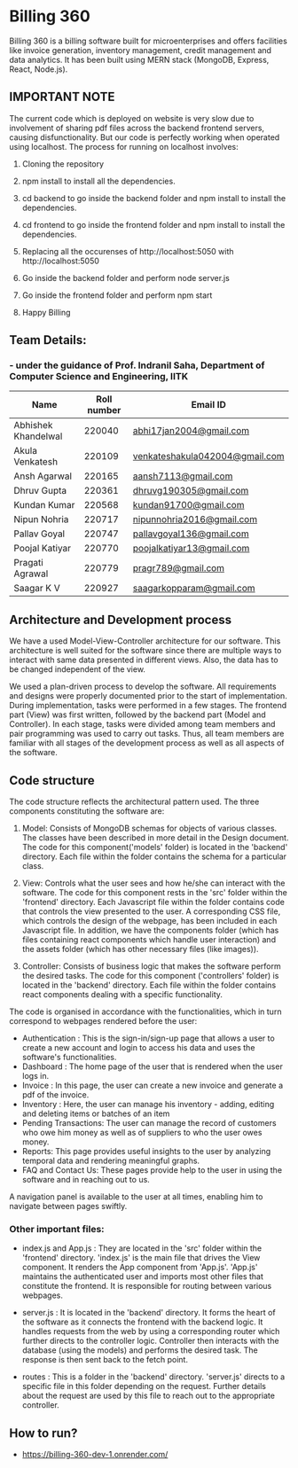 # Billing 360

Billing 360 is a billing software built for microenterprises and offers facilities like invoice generation, inventory management, credit management and data analytics. It has been built using MERN stack (MongoDB, Express, React, Node.js).

## IMPORTANT NOTE
The current code which is deployed on website is very slow due to involvement of sharing pdf files across the backend frontend servers, causing disfunctionality. But our code is perfectly working when operated using localhost. The process for running on localhost involves:

1) Cloning the repository

2) npm install to install all the dependencies.

3) cd backend to go inside the backend folder and npm install to install the dependencies.

4) cd frontend to go inside the frontend folder and npm install to install the dependencies.

5) Replacing all the occurenses of http://localhost:5050 with http://localhost:5050
6) Go inside the backend folder and perform node server.js

7) Go inside the frontend folder and perform npm start

8) Happy Billing

## Team Details:

### - under the guidance of Prof. Indranil Saha, Department of Computer Science and Engineering, IITK

Name                | Roll number | Email ID
--------------------|-------------|-------------------------------
Abhishek Khandelwal | 220040      | abhi17jan2004@gmail.com
Akula Venkatesh     | 220109      | venkateshakula042004@gmail.com
Ansh Agarwal        | 220165      | aansh7113@gmail.com
Dhruv Gupta         | 220361      | dhruvg190305@gmail.com
Kundan Kumar        | 220568      | kundan91700@gmail.com
Nipun Nohria        | 220717      | nipunnohria2016@gmail.com
Pallav Goyal        | 220747      | pallavgoyal136@gmail.com
Poojal Katiyar      | 220770      | poojalkatiyar13@gmail.com
Pragati Agrawal     | 220779      | pragr789@gmail.com
Saagar K V          | 220927      | saagarkopparam@gmail.com

## Architecture and Development process

We have a used Model-View-Controller architecture for our software. This architecture is well suited for the software since there are multiple ways to interact with same data presented in different views. Also, the data has to be changed independent of the view.

We used a plan-driven process to develop the software. All requirements and designs were properly documented prior to the start of implementation. 
During implementation, tasks were performed in a few stages. The frontend part (View) was first written, followed by the backend part (Model and Controller). In each stage, tasks were divided among team members and pair programming was used to carry out tasks. Thus, all team members are familiar with all stages of the development process as well as all aspects of the software.

## Code structure

The code structure reflects the architectural pattern used. The three components constituting the software are:

1. Model: Consists of MongoDB schemas for objects of various classes. The classes have been described in more detail in the Design document. The code for this component('models' folder) is located in the 'backend' directory. Each file within the folder contains the schema for a particular class.

1. View: Controls what the user sees and how he/she can interact with the software. The code for this component rests in the 'src' folder within the 'frontend' directory. Each Javascript file within the folder contains code that controls the view presented to the user. A corresponding CSS file, which controls the design of the webpage, has been included in each Javascript file. In addition, we have the components folder (which has files containing react components which handle user interaction) and the assets folder (which has other necessary files (like images)).

1. Controller: Consists of business logic that makes the software perform the desired tasks. The code for this component ('controllers' folder) is located in the 'backend' directory. Each file within the folder contains react components dealing with a specific functionality. 

The code is organised in accordance with the functionalities, which in turn correspond to webpages rendered before the user:

* Authentication : This is the sign-in/sign-up page that allows a user to create a new account and login to access his data and uses the software's functionalities.
* Dashboard : The home page of the user that is rendered when the user logs in.
* Invoice : In this page, the user can create a new invoice and generate a pdf of the invoice.
* Inventory : Here, the user can manage his inventory - adding, editing and deleting items or batches of an item
* Pending Transactions: The user can manage the record of customers who owe him money as well as of suppliers to who the user owes money.
* Reports: This page provides useful insights to the user by analyzing temporal data and rendering meaningful graphs.
* FAQ and Contact Us: These pages provide help to the user in using the software and in reaching out to us.

A navigation panel is available to the user at all times, enabling him to navigate between pages swiftly.

### Other important files:

* index.js and App.js : They are located in the 'src' folder within the 'frontend' directory. 'index.js' is the main file that drives the View component. It renders the App component from 'App.js'. 'App.js' maintains the authenticated user and imports most other files that constitute the frontend. It is responsible for routing between various webpages.

* server.js : It is located in the 'backend' directory. It forms the heart of the software as it connects the frontend with the backend logic. It handles requests from the web by using a corresponding router which further directs to the controller logic. Controller then interacts with the database (using the models) and performs the desired task. The response is then sent back to the fetch point.

* routes : This is a folder in the 'backend' directory. 'server.js' directs to a specific file in this folder depending on the request. Further details about the request are used by this file to reach out to the appropriate controller.

## How to run?

* https://billing-360-dev-1.onrender.com/
